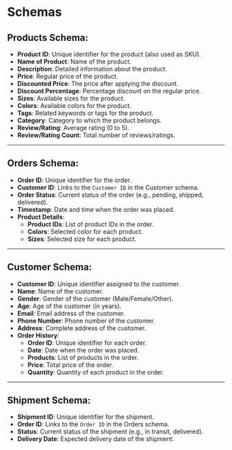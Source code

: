 # Schemas

## **Products Schema**:
- **Product ID**: Unique identifier for the product (also used as SKU).
- **Name of Product**: Name of the product.
- **Description**: Detailed information about the product.
- **Price**: Regular price of the product.
- **Discounted Price**: The price after applying the discount.
- **Discount Percentage**: Percentage discount on the regular price.
- **Sizes**: Available sizes for the product.
- **Colors**: Available colors for the product.
- **Tags**: Related keywords or tags for the product.
- **Category**: Category to which the product belongs.
- **Review/Rating**: Average rating (0 to 5).
- **Review/Rating Count**: Total number of reviews/ratings.

---

## **Orders Schema**:
- **Order ID**: Unique identifier for the order.
- **Customer ID**: Links to the `Customer ID` in the Customer schema.
- **Order Status**: Current status of the order (e.g., pending, shipped, delivered).
- **Timestamp**: Date and time when the order was placed.
- **Product Details**:
  - **Product IDs**: List of product IDs in the order.
  - **Colors**: Selected color for each product.
  - **Sizes**: Selected size for each product.

---

## **Customer Schema**:
- **Customer ID**: Unique identifier assigned to the customer.
- **Name**: Name of the customer.
- **Gender**: Gender of the customer (Male/Female/Other).
- **Age**: Age of the customer (in years).
- **Email**: Email address of the customer.
- **Phone Number**: Phone number of the customer.
- **Address**: Complete address of the customer.
- **Order History**:
  - **Order ID**: Unique identifier for each order.
  - **Date**: Date when the order was placed.
  - **Products**: List of products in the order.
  - **Price**: Total price of the order.
  - **Quantity**: Quantity of each product in the order.

---

## **Shipment Schema**:
- **Shipment ID**: Unique identifier for the shipment.
- **Order ID**: Links to the `Order ID` in the Orders schema.
- **Status**: Current status of the shipment (e.g., in transit, delivered).
- **Delivery Date**: Expected delivery date of the shipment.
